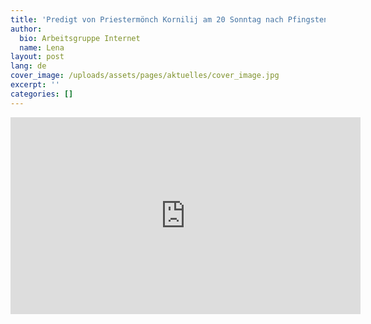 ```yaml
---
title: 'Predigt von Priestermönch Kornilij am 20 Sonntag nach Pfingsten'
author:
  bio: Arbeitsgruppe Internet
  name: Lena
layout: post
lang: de
cover_image: /uploads/assets/pages/aktuelles/cover_image.jpg
excerpt: ''
categories: []
---
```

<iframe width="560" height="315" src="https://www.youtube.com/embed/TNb43iYLJ3w" frameborder="0" allow="accelerometer; autoplay; encrypted-media; gyroscope; picture-in-picture" allowfullscreen></iframe>
